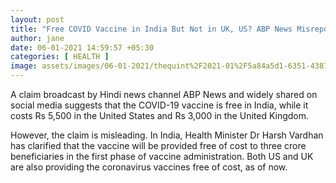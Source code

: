 ```yaml
---
layout: post
title: "Free COVID Vaccine in India But Not in UK, US? ABP News Misreports"
author: jane 
date: 06-01-2021 14:59:57 +05:30 
categories: [ HEALTH ] 
image: assets/images/06-01-2021/thequint%2F2021-01%2F5a84a5d1-6351-4387-a2c8-b48a08ffd747%2FUntitled_2.jpg
---
```

A claim broadcast by Hindi news channel ABP News and widely shared on social media suggests that the COVID-19 vaccine is free in India, while it costs Rs 5,500 in the United States and Rs 3,000 in the United Kingdom.

However, the claim is misleading. In India, Health Minister Dr Harsh Vardhan has clarified that the vaccine will be provided free of cost to three crore beneficiaries in the first phase of vaccine administration. Both US and UK are also providing the coronavirus vaccines free of cost, as of now.